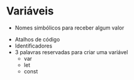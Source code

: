 # Variáveis

* Nomes simbólicos para receber algum valor
- Atalhos de código
- Identificadores
- 3 palavras reservadas para criar uma variável
    - var
    - let
    - const